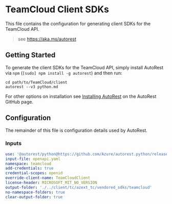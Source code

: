 # TeamCloud Client SDKs

This file contains the configuration for generating client SDKs for the TeamCloud API.

> see https://aka.ms/autorest

## Getting Started

To generate the client SDKs for the TeamCloud API, simply install AutoRest via `npm` (`[sudo] npm install -g autorest`) and then run:

```shell
cd path/to/TeamCloud/client
autorest --v3 python.md
```

For other options on installation see [Installing AutoRest](https://aka.ms/autorest/install) on the AutoRest GitHub page.

## Configuration

The remainder of this file is configuration details used by AutoRest.

### Inputs

``` yaml
use: '@autorest/python@https://github.com/Azure/autorest.python/releases/download/v5.8.0/autorest-python-5.8.0.tgz'
input-file: openapi.yaml
namespace: teamcloud
add-credentials: true
credential-scopes: openid
override-client-name: TeamCloudClient
license-header: MICROSOFT_MIT_NO_VERSION
output-folder: './../client/tc/azext_tc/vendored_sdks/teamcloud'
no-namespace-folders: true
clear-output-folder: true
```
